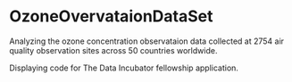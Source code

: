# OzoneOvervataionDataSet

Analyzing the ozone concentration observataion data collected at 2754 air quality observation sites across 50 countries 
worldwide.

Displaying code for The Data Incubator fellowship application.
